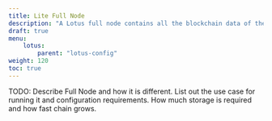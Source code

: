 ```yaml
---
title: Lite Full Node
description: "A Lotus full node contains all the blockchain data of the Filecoin network from the genesis block."
draft: true
menu:
    lotus:
        parent: "lotus-config"
weight: 120
toc: true
---
```


TODO:
Describe Full Node and how it is different.
List out the use case for running it and configuration requirements.
How much storage is required and how fast chain grows.

